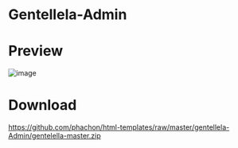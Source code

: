 # Gentellela-Admin

# Preview
![image](https://github.com/phachon/html-templates/blob/master/gentellela-Admin/director.png)

# Download
https://github.com/phachon/html-templates/raw/master/gentellela-Admin/gentelella-master.zip
